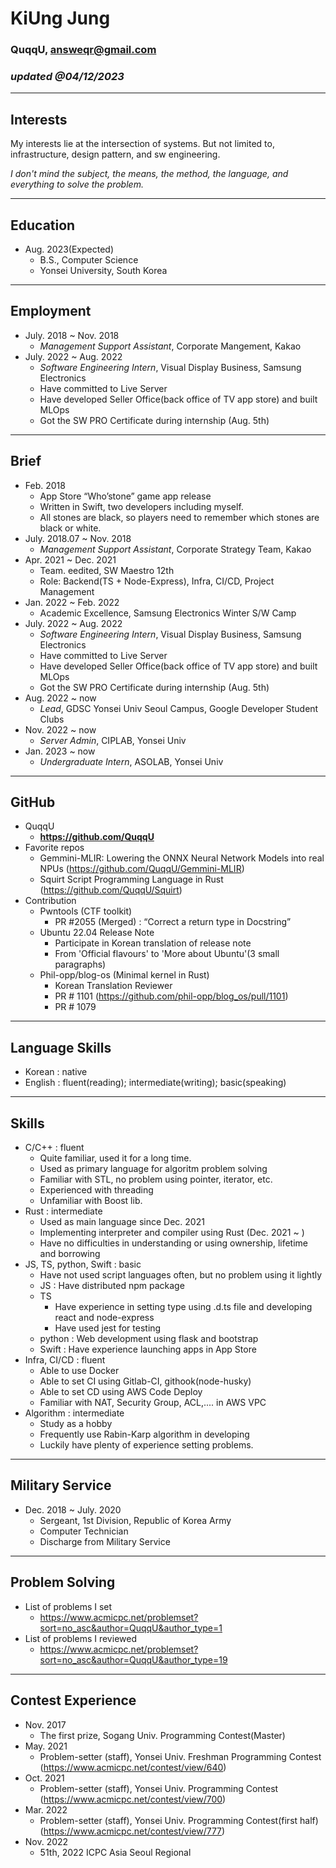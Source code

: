 # KiUng Jung

### QuqqU, answeqr@gmail.com

### _updated @04/12/2023_

---

## Interests
My interests lie at the intersection of systems. But not limited to, infrastructure, design pattern, and sw engineering.

*I don't mind the subject, the means, the method, the language, and everything to solve the problem.*

---

## Education

-   Aug. 2023(Expected)
    -   B.S., Computer Science
    -   Yonsei University, South Korea

---

## Employment

-   July. 2018 ~ Nov. 2018
    -   _Management Support Assistant_, Corporate Mangement, Kakao
-   July. 2022 ~ Aug. 2022
    -   _Software Engineering Intern_, Visual Display Business, Samsung Electronics
    -   Have committed to Live Server
    -   Have developed Seller Office(back office of TV app store) and built MLOps
    -   Got the SW PRO Certificate during internship (Aug. 5th)

---

## Brief

-   Feb. 2018
    -   App Store “Who’stone” game app release
    -   Written in Swift, two developers including myself.
    -   All stones are black, so players need to remember which stones are black or white.
-   July. 2018.07 ~ Nov. 2018
    -   _Management Support Assistant_, Corporate Strategy Team, Kakao
-   Apr. 2021 ~ Dec. 2021
    -   Team. eedited, SW Maestro 12th
    -   Role: Backend(TS + Node-Express), Infra, CI/CD, Project Management
-   Jan. 2022 ~ Feb. 2022
    -   Academic Excellence, Samsung Electronics Winter S/W Camp
-   July. 2022 ~ Aug. 2022
    -   _Software Engineering Intern_, Visual Display Business, Samsung Electronics
    -   Have committed to Live Server
    -   Have developed Seller Office(back office of TV app store) and built MLOps
    -   Got the SW PRO Certificate during internship (Aug. 5th)
-   Aug. 2022 ~ now
    -   _Lead_, GDSC Yonsei Univ Seoul Campus, Google Developer Student Clubs
-   Nov. 2022 ~ now
    -   _Server Admin_, CIPLAB, Yonsei Univ 
-   Jan. 2023 ~ now
    -   _Undergraduate Intern_, ASOLAB, Yonsei Univ

---

## GitHub

-   QuqqU
    -   **https://github.com/QuqqU**
-   Favorite repos
    -   Gemmini-MLIR: Lowering the ONNX Neural Network Models into real NPUs (https://github.com/QuqqU/Gemmini-MLIR)
    -   Squirt Script Programming Language in Rust (https://github.com/QuqqU/Squirt)
-   Contribution
    -   Pwntools (CTF toolkit)
        -   PR #2055 (Merged) : “Correct a return type in Docstring”
    -   Ubuntu 22.04 Release Note
        -   Participate in Korean translation of release note
        -   From 'Official flavours' to 'More about Ubuntu'(3 small paragraphs)
    -   Phil-opp/blog-os (Minimal kernel in Rust)
        -   Korean Translation Reviewer
        -   PR # 1101 (https://github.com/phil-opp/blog_os/pull/1101)
        -   PR # 1079

---

## Language Skills

-   Korean : native
-   English : fluent(reading); intermediate(writing); basic(speaking)

---

## Skills

-   C/C++ : fluent
    -   Quite familiar, used it for a long time.
    -   Used as primary language for algoritm problem solving
    -   Familiar with STL, no problem using pointer, iterator, etc.
    -   Experienced with threading
    -   Unfamiliar with Boost lib.
-   Rust : intermediate
    -   Used as main language since Dec. 2021
    -   Implementing interpreter and compiler using Rust (Dec. 2021 ~ )
    -   Have no difficulties in understanding or using ownership, lifetime and borrowing
-   JS, TS, python, Swift : basic
    -   Have not used script languages often, but no problem using it lightly
    -   JS : Have distributed npm package
    -   TS
        -   Have experience in setting type using .d.ts file and developing react and node-express
        -   Have used jest for testing
    -   python : Web development using flask and bootstrap
    -   Swift : Have experience launching apps in App Store
-   Infra, CI/CD : fluent
    -   Able to use Docker
    -   Able to set CI using Gitlab-CI, githook(node-husky)
    -   Able to set CD using AWS Code Deploy
    -   Familiar with NAT, Security Group, ACL,.... in AWS VPC
-   Algorithm : intermediate
    -   Study as a hobby
    -   Frequently use Rabin-Karp algorithm in developing
    -   Luckily have plenty of experience setting problems.

---

## Military Service

-   Dec. 2018 ~ July. 2020
    -   Sergeant, 1st Division, Republic of Korea Army
    -   Computer Technician
    -   Discharge from Military Service

---

## Problem Solving

-   List of problems I set
    -   https://www.acmicpc.net/problemset?sort=no_asc&author=QuqqU&author_type=1
-   List of problems I reviewed
    -   https://www.acmicpc.net/problemset?sort=no_asc&author=QuqqU&author_type=19

---

## Contest Experience

-   Nov. 2017
    -   The first prize, Sogang Univ. Programming Contest(Master)
-   May. 2021
    -   Problem-setter (staff), Yonsei Univ. Freshman Programming Contest
        (https://www.acmicpc.net/contest/view/640)
-   Oct. 2021
    -   Problem-setter (staff), Yonsei Univ. Programming Contest
        (https://www.acmicpc.net/contest/view/700)
-   Mar. 2022
    -   Problem-setter (staff), Yonsei Univ. Programming Contest(first half)
        (https://www.acmicpc.net/contest/view/777)
-   Nov. 2022
    -   51th, 2022 ICPC Asia Seoul Regional
